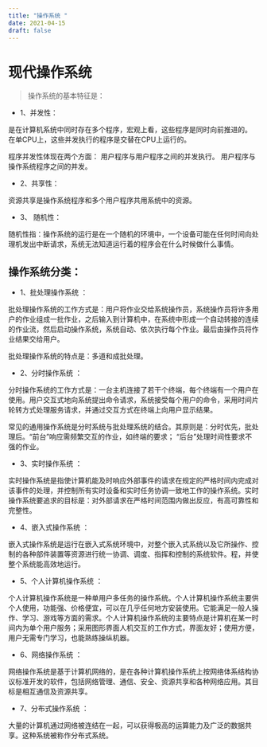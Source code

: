 ```yaml
---
title: "操作系统 "
date: 2021-04-15
draft: false
---
```


# 现代操作系统

> 操作系统的基本特征是：

+ 1、并发性：

是在计算机系统中同时存在多个程序，宏观上看，这些程序是同时向前推进的。 在单CPU上，这些并发执行的程序是交替在CPU上运行的。 

程序并发性体现在两个方面： 用户程序与用户程序之间的并发执行。 用户程序与操作系统程序之间的并发。

+ 2、共享性：

资源共享是操作系统程序和多个用户程序共用系统中的资源。

+ 3、 随机性：

随机性指：操作系统的运行是在一个随机的环境中，一个设备可能在任何时间向处理机发出中断请求，系统无法知道运行着的程序会在什么时候做什么事情。

## 操作系统分类：

+ 1、批处理操作系统 ：

批处理操作系统的工作方式是：用户将作业交给系统操作员，系统操作员将许多用户的作业组成一批作业，之后输入到计算机中，在系统中形成一个自动转接的连续的作业流，然后启动操作系统，系统自动、依次执行每个作业。最后由操作员将作业结果交给用户。 

批处理操作系统的特点是：多道和成批处理。 

+ 2、分时操作系统 ：

分时操作系统的工作方式是：一台主机连接了若干个终端，每个终端有一个用户在使用。用户交互式地向系统提出命令请求，系统接受每个用户的命令，采用时间片轮转方式处理服务请求，并通过交互方式在终端上向用户显示结果。

常见的通用操作系统是分时系统与批处理系统的结合。其原则是：分时优先，批处理后。“前台”响应需频繁交互的作业，如终端的要求； “后台”处理时间性要求不强的作业。 

+ 3、实时操作系统 ：

实时操作系统是指使计算机能及时响应外部事件的请求在规定的严格时间内完成对该事件的处理，并控制所有实时设备和实时任务协调一致地工作的操作系统。实时操作系统要追求的目标是：对外部请求在严格时间范围内做出反应，有高可靠性和完整性。 

+ 4、嵌入式操作系统 ：

嵌入式操作系统是运行在嵌入式系统环境中，对整个嵌入式系统以及它所操作、控制的各种部件装置等资源进行统一协调、调度、指挥和控制的系统软件。程，并使整个系统能高效地运行。 

+ 5、个人计算机操作系统 ：

个人计算机操作系统是一种单用户多任务的操作系统。个人计算机操作系统主要供个人使用，功能强、价格便宜，可以在几乎任何地方安装使用。它能满足一般人操作、学习、游戏等方面的需求。个人计算机操作系统的主要特点是计算机在某一时间内为单个用户服务；采用图形界面人机交互的工作方式，界面友好；使用方便，用户无需专门学习，也能熟练操纵机器。 

+ 6、网络操作系统 ：

网络操作系统是基于计算机网络的，是在各种计算机操作系统上按网络体系结构协议标准开发的软件，包括网络管理、通信、安全、资源共享和各种网络应用。其目标是相互通信及资源共享。 

+ 7、分布式操作系统 ：

大量的计算机通过网络被连结在一起，可以获得极高的运算能力及广泛的数据共享。这种系统被称作分布式系统。